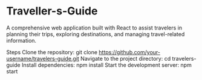 # Traveller-s-Guide
A comprehensive web application built with React to assist travelers in planning their trips, exploring destinations, and managing travel-related information.

Steps
Clone the repository: git clone https://github.com/your-username/travelers-guide.git
Navigate to the project directory: cd travelers-guide
Install dependencies: npm install
Start the development server: npm start
